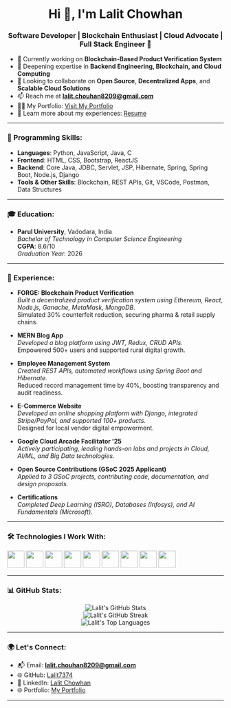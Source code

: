 <h1 align="center">Hi 👋, I'm Lalit Chowhan</h1>
<h3 align="center">Software Developer | Blockchain Enthusiast | Cloud Advocate | Full Stack Engineer 🚀</h3>

- 🔭 Currently working on **Blockchain-Based Product Verification System**  
- 🌱 Deepening expertise in **Backend Engineering, Blockchain, and Cloud Computing**  
- 👯 Looking to collaborate on **Open Source**, **Decentralized Apps**, and **Scalable Cloud Solutions**  
- 📫 Reach me at **lalit.chouhan8209@gmail.com**  
- 👨‍💻 My Portfolio: [Visit My Portfolio](https://lalit7374.github.io/My_Portfolio/)  
- 📄 Learn more about my experiences: [Resume](https://github.com/Lalit7374)

---

<h3 align="left">🌟 Programming Skills:</h3>

- **Languages**: Python, JavaScript, Java, C  
- **Frontend**: HTML, CSS, Bootstrap, ReactJS  
- **Backend**: Core Java, JDBC, Servlet, JSP, Hibernate, Spring, Spring Boot, Node.js, Django  
- **Tools & Other Skills**: Blockchain, REST APIs, Git, VSCode, Postman, Data Structures

---

<h3 align="left">🎓 Education:</h3>

- **Parul University**, Vadodara, India  
  _Bachelor of Technology in Computer Science Engineering_  
  **CGPA**: 8.6/10  
  _Graduation Year_: 2026

---

<h3 align="left">💼 Experience:</h3>

- **FORGE: Blockchain Product Verification**  
  _Built a decentralized product verification system using Ethereum, React, Node.js, Ganache, MetaMask, MongoDB._  
  Simulated 30% counterfeit reduction, securing pharma & retail supply chains.

- **MERN Blog App**  
  _Developed a blog platform using JWT, Redux, CRUD APIs._  
  Empowered 500+ users and supported rural digital growth.

- **Employee Management System**  
  _Created REST APIs, automated workflows using Spring Boot and Hibernate._  
  Reduced record management time by 40%, boosting transparency and audit readiness.

- **E-Commerce Website**  
  _Developed an online shopping platform with Django, integrated Stripe/PayPal, and supported 100+ products._  
  Designed for local vendor digital empowerment.

- **Google Cloud Arcade Facilitator '25**  
  _Actively participating, leading hands-on labs and projects in Cloud, AI/ML, and Big Data technologies._

- **Open Source Contributions (GSoC 2025 Applicant)**  
  _Applied to 3 GSoC projects, contributing code, documentation, and design proposals._

- **Certifications**  
  _Completed Deep Learning (ISRO), Databases (Infosys), and AI Fundamentals (Microsoft)._

---

<h3 align="left">🛠️ Technologies I Work With:</h3>

<p align="left">
  <img src="https://cdn.jsdelivr.net/gh/devicons/devicon/icons/react/react-original.svg" width="40" height="40"/>
  <img src="https://cdn.jsdelivr.net/gh/devicons/devicon/icons/nodejs/nodejs-original.svg" width="40" height="40"/>
  <img src="https://cdn.jsdelivr.net/gh/devicons/devicon/icons/javascript/javascript-original.svg" width="40" height="40"/>
  <img src="https://cdn.jsdelivr.net/gh/devicons/devicon/icons/java/java-original.svg" width="40" height="40"/>
  <img src="https://cdn.jsdelivr.net/gh/devicons/devicon/icons/python/python-original.svg" width="40" height="40"/>
  <img src="https://cdn.jsdelivr.net/gh/devicons/devicon/icons/mongodb/mongodb-original.svg" width="40" height="40"/>
  <img src="https://cdn.jsdelivr.net/gh/devicons/devicon/icons/spring/spring-original.svg" width="40" height="40"/>
  <img src="https://cdn.jsdelivr.net/gh/devicons/devicon/icons/django/django-plain.svg" width="40" height="40"/>
  <img src="https://cdn.jsdelivr.net/gh/devicons/devicon/icons/git/git-original.svg" width="40" height="40"/>
</p>

---

<h3 align="left">📊 GitHub Stats:</h3>

<p align="center">
  <img src="https://github-readme-stats.vercel.app/api?username=Lalit7374&show_icons=true&theme=dracula" alt="Lalit's GitHub Stats" />
  <br/>
  <img src="https://github-readme-streak-stats.herokuapp.com/?user=Lalit7374&theme=dark" alt="Lalit's GitHub Streak"/>
  <br/>
  <img src="https://github-readme-stats.vercel.app/api/top-langs/?username=Lalit7374&layout=compact&theme=dracula" alt="Lalit's Top Languages" />
</p>

---

<h3 align="left">🌍 Let's Connect:</h3>

- 📬 Email: **lalit.chouhan8209@gmail.com**  
- 🌐 GitHub: [Lalit7374](https://github.com/Lalit7374)  
- 💼 LinkedIn: [Lalit Chowhan](https://linkedin.com/in/lalit-chowhan)  
- 🌐 Portfolio: [My Portfolio](https://lalit7374.github.io/My_Portfolio/)

---

